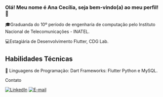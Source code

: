 ### Olá! Meu nome é Ana Cecília, seja bem-vindo(a) ao meu perfil! 🫡
🎓Graduanda do 10º período de engenharia de computação pelo Instituto Nacional de Telecomunicações - INATEL.

💻Estagiária de Desenvolvimento Flutter, CDG Lab.
## Habilidades Técnicas
🎯 Linguagens de Programação: Dart
    Frameworks: Flutter
    Python e MySQL.

 


Contato


[![LinkedIn](https://img.shields.io/badge/LinkedIn-0077B5?style=for-the-badge&logo=linkedin&logoColor=white)](https://www.linkedin.com/in/ana-cec%C3%ADlia-silveira-fernandes-1b9863265/)
[![E-mail](https://img.shields.io/badge/Microsoft_Outlook-0078D4?style=for-the-badge&logo=microsoft-outlook&logoColor=white)](ana.cecilia@gec.inatel)
